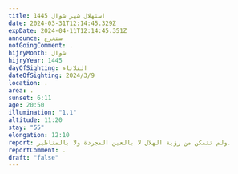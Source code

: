 ```yaml
---
title: استهلال شهر شوال 1445
date: 2024-03-31T12:14:45.329Z
expDate: 2024-04-11T12:14:45.351Z
announce: ستخرج
notGoingComment: .
hijryMonth: شوال
hijryYear: 1445
dayOfSighting: الثلاثاء
dateOfSighting: 2024/3/9
location: .
area: .
sunset: 6:11
age: 20:50
illumination: "1.1"
altitude: 11:20
stay: "55"
elongation: 12:10
report: ولم تتمكن من رؤية الهلال لا بالعين المجردة ولا بالمناظير.
reportComment: .
draft: "false"
---
```

